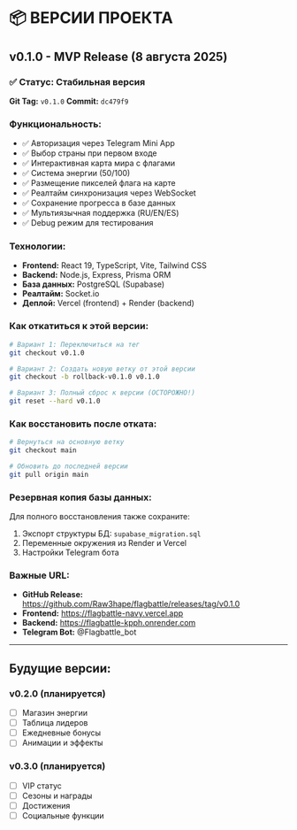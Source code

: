 # 📦 ВЕРСИИ ПРОЕКТА

## v0.1.0 - MVP Release (8 августа 2025)

### ✅ Статус: Стабильная версия

**Git Tag:** `v0.1.0`
**Commit:** `dc479f9`

### Функциональность:
- ✅ Авторизация через Telegram Mini App
- ✅ Выбор страны при первом входе
- ✅ Интерактивная карта мира с флагами
- ✅ Система энергии (50/100)
- ✅ Размещение пикселей флага на карте
- ✅ Реалтайм синхронизация через WebSocket
- ✅ Сохранение прогресса в базе данных
- ✅ Мультиязычная поддержка (RU/EN/ES)
- ✅ Debug режим для тестирования

### Технологии:
- **Frontend:** React 19, TypeScript, Vite, Tailwind CSS
- **Backend:** Node.js, Express, Prisma ORM
- **База данных:** PostgreSQL (Supabase)
- **Реалтайм:** Socket.io
- **Деплой:** Vercel (frontend) + Render (backend)

### Как откатиться к этой версии:

```bash
# Вариант 1: Переключиться на тег
git checkout v0.1.0

# Вариант 2: Создать новую ветку от этой версии
git checkout -b rollback-v0.1.0 v0.1.0

# Вариант 3: Полный сброс к версии (ОСТОРОЖНО!)
git reset --hard v0.1.0
```

### Как восстановить после отката:

```bash
# Вернуться на основную ветку
git checkout main

# Обновить до последней версии
git pull origin main
```

### Резервная копия базы данных:

Для полного восстановления также сохраните:
1. Экспорт структуры БД: `supabase_migration.sql`
2. Переменные окружения из Render и Vercel
3. Настройки Telegram бота

### Важные URL:
- **GitHub Release:** https://github.com/Raw3hape/flagbattle/releases/tag/v0.1.0
- **Frontend:** https://flagbattle-navy.vercel.app
- **Backend:** https://flagbattle-kpph.onrender.com
- **Telegram Bot:** @Flagbattle_bot

---

## Будущие версии:

### v0.2.0 (планируется)
- [ ] Магазин энергии
- [ ] Таблица лидеров
- [ ] Ежедневные бонусы
- [ ] Анимации и эффекты

### v0.3.0 (планируется)
- [ ] VIP статус
- [ ] Сезоны и награды
- [ ] Достижения
- [ ] Социальные функции